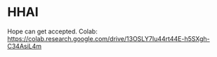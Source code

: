 # HHAI
Hope can get accepted.
Colab: https://colab.research.google.com/drive/13OSLY7Iu44rt44E-h5SXgh-C34AsiL4m
